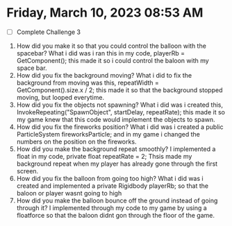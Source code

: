 # Friday, March 10, 2023 08:53 AM
- [ ] Complete Challenge 3

1. How did you make it so that you could control the balloon with the spacebar?
What i did was i ran this in my code,
playerRb = GetComponent<Rigidbody>();
this made it so i could control the baloon with my space bar.
2. How did you fix the background moving?
What i did to fix the background from moving was this,
repeatWidth = GetComponent<BoxCollider>().size.x / 2;
this made it so that the background stopped moving, but looped everytime.
3. How did you fix the objects not spawning?
What i did was i created this,
InvokeRepeating("SpawnObject", startDelay, repeatRate);
this made it so my game knew that this code would implement the objects to spawn.
4. How did you fix the fireworks position?
What i did was i created a public ParticleSystem fireworksParticle; and in my game i changed the numbers on the position on the fireworks.
5. How did you make the background repeat smoothly?
I implemented a float in my code, private float repeatRate = 2;
Thsis made my background repeat when my player has already gone through the first screen.
6. How did you fix the balloon from going too high?
What i did was i created and implemented a private Rigidbody playerRb; so that the baloon or player wasnt going to high
7. How did you make the balloon bounce off the ground instead of going through it?
I implemented through my code to my game by using a floatforce so that the baloon didnt gon through the floor of the game.